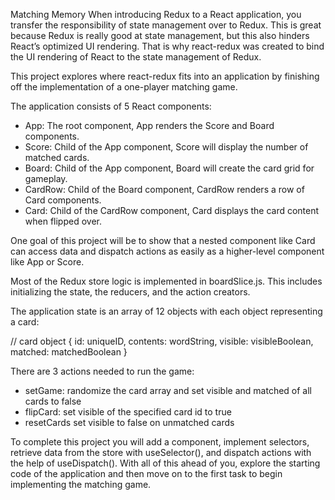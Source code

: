 Matching Memory
When introducing Redux to a React application, you transfer the responsibility of state management over to Redux. This is great because Redux is really good at state management, but this also hinders React’s optimized UI rendering. That is why react-redux was created to bind the UI rendering of React to the state management of Redux.

This project explores where react-redux fits into an application by finishing off the implementation of a one-player matching game.

The application consists of 5 React components:

- App: The root component, App renders the Score and Board components.
- Score: Child of the App component, Score will display the number of matched cards.
- Board: Child of the App component, Board will create the card grid for gameplay.
- CardRow: Child of the Board component, CardRow renders a row of Card components.
- Card: Child of the CardRow component, Card displays the card content when flipped over.

One goal of this project will be to show that a nested component like Card can access data and dispatch actions as easily as a higher-level component like App or Score.

Most of the Redux store logic is implemented in boardSlice.js. This includes initializing the state, the reducers, and the action creators.

The application state is an array of 12 objects with each object representing a card:

// card object
{
  id: uniqueID, 
  contents: wordString, 
  visible: visibleBoolean, 
  matched: matchedBoolean
}


There are 3 actions needed to run the game:

- setGame: randomize the card array and set visible and matched of all cards to false
- flipCard: set visible of the specified card id to true
- resetCards set visible to false on unmatched cards

To complete this project you will add a <Provider /> component, implement selectors, retrieve data from the store with useSelector(), and dispatch actions with the help of useDispatch(). With all of this ahead of you, explore the starting code of the application and then move on to the first task to begin implementing the matching game.

